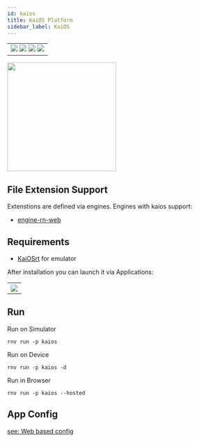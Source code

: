 ```yaml
---
id: kaios
title: KaiOS Platform
sidebar_label: KaiOS
---
```


<table>
  <tr>
  <td>
    <img src="https://img.shields.io/badge/Mac-yes-brightgreen.svg" />
    <img src="https://img.shields.io/badge/Windows-yes-brightgreen.svg" />
    <img src="https://img.shields.io/badge/Linux-yes-brightgreen.svg" />
    <img src="https://img.shields.io/badge/HostMode-yes-brightgreen.svg" />
  </td>
  </tr>
</table>

<img src="https://renative.org/img/rnv_kaios.gif" height="250"/>

## File Extension Support

<!--EXTENSION_SUPPORT_START-->

Extenstions are defined via engines. Engines with kaios support: 
- [engine-rn-web](../engines/engine-rn-web#extensions)

<!--EXTENSION_SUPPORT_END-->

## Requirements

-   [KaiOSrt](https://developer.kaiostech.com/simulator) for emulator

After installation you can launch it via Applications:

<table>
  <tr>
    <th>
    <img src="https://renative.org/img/kaios1.png" />
    </th>
  </tr>
</table>

## Run

Run on Simulator

```
rnv run -p kaios
```

Run on Device

```
rnv run -p kaios -d
```

Run in Browser

```
rnv run -p kaios --hosted
```

## App Config

[see: Web based config](api-config.md#web-props)
